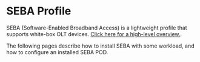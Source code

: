 # SEBA Profile

SEBA (Software-Enabled Broadband Access) is a lightweight profile that
supports white-box OLT devices.
[Click here for a high-level overview.](https://www.opennetworking.org/seba/).

The following pages describe how to install SEBA with some workload,
and how to configure an installed SEBA POD.
